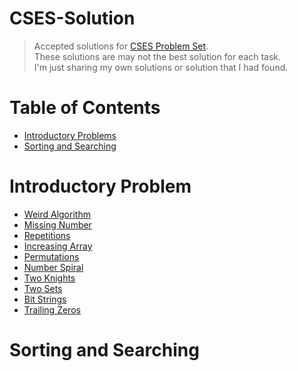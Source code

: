 # CSES-Solution
> Accepted solutions for [CSES Problem Set](https://cses.fi/problemset).<br>
> These solutions are may not the best solution for each task. <br>
> I'm just sharing my own solutions or solution that I had found. <br>
# Table of Contents
* [Introductory Problems](#Introductory-Problems)
* [Sorting and Searching](#Sorting-and-Searching)
# Introductory Problem <a id='Introductory-Problems'></a>
* [Weird Algorithm](src/Introductory%20Problems/Weird%20Algorithm.cpp)
* [Missing Number](src/Introductory%20Problems/Missing%20Number.cpp)
* [Repetitions](src/Introductory%20Problems/Repetitions.cpp)
* [Increasing Array](src/Introductory%20Problems/Increasing%20Array.cpp)
* [Permutations](src/Introductory%20Problems/Permutations.cpp)
* [Number Spiral](src/Introductory%20Problems/Number%20Spiral.cpp)
* [Two Knights](src/Introductory%20Problems/Two%20Knights.cpp)
* [Two Sets](src/Introductory%20Problems/Two%20Sets.cpp)
* [Bit Strings](src/Introductory%20Problems/Bit%20Strings.cpp)
* [Trailing Zeros](src/Introductory%20Problems/Trailing%20Zeros.cpp)
# Sorting and Searching <a id='Sorting-and-Searching'></a>

